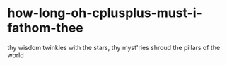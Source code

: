# how-long-oh-cplusplus-must-i-fathom-thee
thy wisdom twinkles with the stars, thy myst'ries shroud the pillars of the world
